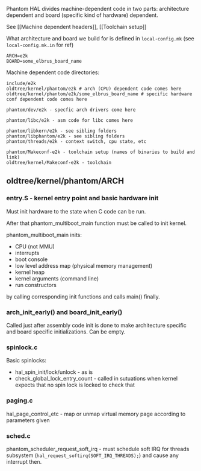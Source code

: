 Phantom HAL divides machine-dependent code in two parts: architecture dependent and board (specific kind of hardware) dependent.

See [[Machine dependent headers]], [[Toolchain setup]]

What architecture and board we build for is defined in ```local-config.mk``` (see ```local-config.mk.in``` for ref)

```
ARCH=e2k
BOARD=some_elbrus_board_name
```

Machine dependent code directories:

```
include/e2k
oldtree/kernel/phantom/e2k # arch (CPU) dependent code comes here
oldtree/kernel/phantom/e2k/some_elbrus_board_name # specific hardware conf dependent code comes here

phantom/dev/e2k - specfic arch drivers come here

phantom/libc/e2k - asm code for libc comes here

phantom/libkern/e2k - see sibling folders
phantom/libphantom/e2k - see sibling folders
phantom/threads/e2k - context switch, cpu state, etc

phantom/Makeconf-e2k - toolchain setup (names of binaries to build and link)
oldtree/kernel/Makeconf-e2k - toolchain
```

## oldtree/kernel/phantom/ARCH

### entry.S - kernel entry point and basic hardware init

Must init hardware to the state when C code can be run.

After that phantom_multiboot_main function must be called to init kernel.

phantom_multiboot_main inits:
* CPU (not MMU)
* interrupts
* boot console
* low level address map (physical memory management)
* kernel heap
* kernel arguments (command line)
* run constructors

by calling corresponding init functions and calls main() finally.

### arch_init_early() and board_init_early()

Called just after assembly code init is done to make architecture specific and board specific initializations. Can be empty.

### spinlock.c

Basic spinlocks:
* hal_spin_init/lock/unlock - as is
* check_global_lock_entry_count - called in sutuations when kernel expects that no spin lock is locked to check that

### paging.c

hal_page_control_etc - map or unmap virtual memory page according to parameters given

### sched.c

phantom_scheduler_request_soft_irq - must schedule soft IRQ for threads subsystem (```hal_request_softirq(SOFT_IRQ_THREADS);```) and cause any interrupt then.

